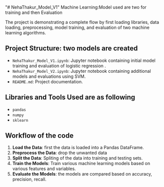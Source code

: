 "# NehaThakur_Model_V1" 
Machine Learning:Model used are two for training  and then Evaluation

The project is demonstrating a complete flow by first loading libraries, data loading, preprocessing, model training, and evaluation of two machine learning algorithms. 

## Project Structure: two models are created

- `NehaThakur_Model_V1.ipynb`: Jupyter notebook containing initial model training and evaluation of logistic regression .
- `NehaThakur_Model_V2.ipynb`: Jupyter notebook containing additional models and evaluations using SVM.
- `README.md`: Project documentation.

## Libraries and Tools Used are as following

- `pandas`
- `numpy`
- `sklearn`

## Workflow of the code

1. **Load the Data**: first the data is loaded into a Pandas DataFrame.
2. **Preprocess the Data**: drop the unwanted data
3. **Split the Data**: Spliting of the  data into training and testing sets.
4. **Train the Models**: Train various machine learning models based on various features and variables.
5. **Evaluate the Models**: the models are compared based on accuracy, precision, recall.
